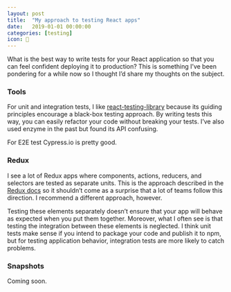 ```yaml
---
layout: post
title:  "My approach to testing React apps"
date:   2019-01-01 00:00:00
categories: [testing]
icon: 🧠
---
```


What is the best way to write tests for your React application so that you can feel confident deploying it to production? This is something I’ve been pondering for a while now so I thought I’d share my thoughts on the subject.

### Tools

For unit and integration tests, I like [react-testing-library](https://github.com/kentcdodds/react-testing-library) because its guiding principles encourage a black-box testing approach. By writing tests this way, you can easily refactor your code without breaking your tests. I’ve also used enzyme in the past but found its API confusing.

For E2E test Cypress.io is pretty good.

### Redux

I see a lot of Redux apps where components, actions, reducers, and selectors are tested as separate units. This is the approach described in the [Redux docs](https://redux.js.org/recipes/writing-tests) so it shouldn’t come as a surprise that a lot of teams follow this direction. I recommend a different approach, however.

Testing these elements separately doesn’t ensure that your app will behave as expected when you put them together. Moreover, what I often see is that testing the integration between these elements is neglected. I think unit tests make sense if you intend to package your code and publish it to npm, but for testing application behavior, integration tests are more likely to catch problems.

### Snapshots

Coming soon.


